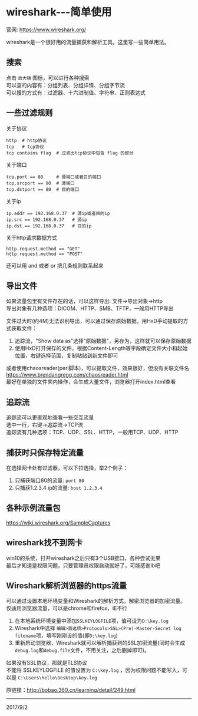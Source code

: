 # wireshark---简单使用

官网: https://www.wireshark.org/  

wireshark是一个很好用的流量捕获和解析工具。这里写一些简单用法。  


## 搜索
点击 `放大镜` 图标，可以进行各种搜索  
可以查的内容有：分组列表、分组详情、分组字节流  
可以搜的方式有：过滤器、十六进制值、字符串、正则表达式  


## 一些过滤规则
关于协议  
```
http  # http协议
tcp   # tcp协议
tcp contains flag  # 过滤出tcp协议中包含 flag 的部分
```

关于端口  
```
tcp.port == 80     # 源端口或者目的端口
tcp.srcport == 80  # 源端口
tcp.dstport == 80  # 目的端口
```

关于ip  
```
ip.addr == 192.168.0.37  # 源ip或者目的ip
ip.src == 192.168.0.37   # 源ip
ip.dst == 192.168.0.37   # 目的ip
```

关于http请求数据方式  
```
http.request.method == "GET"
http.request.method == "POST"
```

还可以用 and 或者 or 把几条规则联系起来  


## 导出文件
如果流量包里有文件存在的话，可以这样导出: 文件->导出对象->http  
导出对象有几种选项：DICOM、HTTP、SMB、TFTP，一般用HTTP导出  

文件过大时(约4M)无法识别导出，可以通过保存原始数据，用HxD手动提取的方式获取文件：  
1. 追踪流，"Show data as"选择"原始数据"，另存为，这样就可以保存原始数据
2. 使用HxD打开保存的文件，根据Content-Length等字段确定文件大小和起始位置，右键选择范围，复制粘贴到新文件即可

或者使用chaosreader(perl脚本)，可以提取文件，效果很好，但没有关联文件名  
https://www.brendangregg.com/chaosreader.html  
最好在单独的文件夹内操作，会生成大量文件，浏览器打开index.html查看  


## 追踪流
追踪流可以更直观地查看一些交互流量  
选中一行，右键->追踪流->TCP流  
追踪流有几种选项：TCP、UDP、SSL、HTTP，一般用TCP、UDP、HTTP  


## 捕获时只保存特定流量
在选择网卡处有过滤器，可以下拉选择，举2个例子：  
1. 只捕获端口80的流量: `port 80`
2. 只捕获1.2.3.4 ip的流量: `host 1.2.3.4`


## 各种示例流量包
https://wiki.wireshark.org/SampleCaptures  


## wireshark找不到网卡
win10的系统，打开wireshark之后只有3个USB接口，各种尝试无果  
最后才知道是权限问题，只要管理员权限启动就好了，可能感谢lb吧  


## Wireshark解析浏览器的https流量
可以通过设置本地环境变量和Wireshark的解析方式，解密浏览器的加密流量。  
仅适用浏览器流量，可以是chrome和firefox，IE不行  

1. 在本地系统环境变量中添加`SSLKEYLOGFILE`项，值可设为`D:\key.log`
2. Wireshark中选择 `编辑>首选项>Protocols>SSL>(Pre)-Master-Secret log filename`项，填写刚刚设的值(即`D:\key.log`)
3. 重新启动浏览器，Wireshark就可以解析捕获到的SSL加密流量(同时会生成`debug.log`和`debug.file`文件，不用关注，之后删掉即可)。

如果没有SSL协议，那就是TLS协议  
不能将 SSLKEYLOGFILE 的值设置为 `C:\key.log` ，因为权限问题不能写入，可以是 `C:\Users\hello\Desktop\key.log`  

原链接：http://bobao.360.cn/learning/detail/249.html  


---
2017/9/2  
